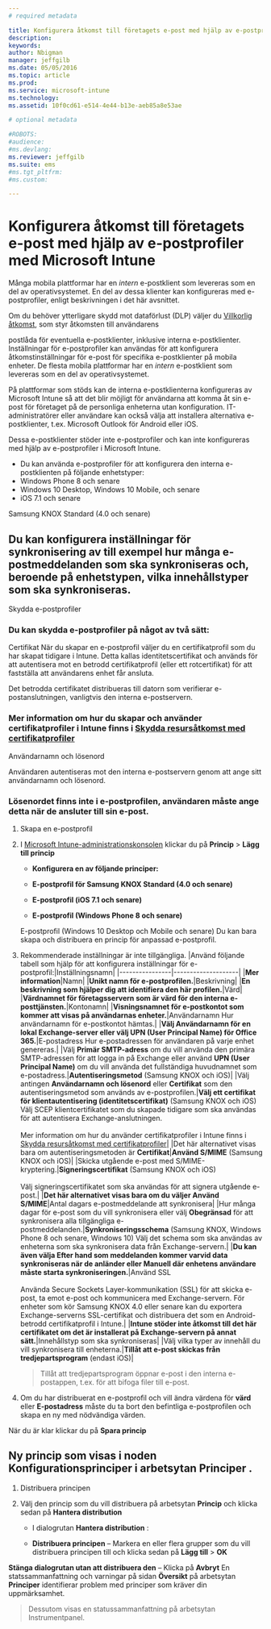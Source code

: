 ```yaml
---
# required metadata

title: Konfigurera åtkomst till företagets e-post med hjälp av e-postprofiler | Microsoft Intune
description:
keywords:
author: Nbigman
manager: jeffgilb
ms.date: 05/05/2016
ms.topic: article
ms.prod:
ms.service: microsoft-intune
ms.technology:
ms.assetid: 10f0cd61-e514-4e44-b13e-aeb85a8e53ae

# optional metadata

#ROBOTS:
#audience:
#ms.devlang:
ms.reviewer: jeffgilb
ms.suite: ems
#ms.tgt_pltfrm:
#ms.custom:

---
```


# Konfigurera åtkomst till företagets e-post med hjälp av e-postprofiler med Microsoft Intune
Många mobila plattformar har en *intern* e-postklient som levereras som en del av operativsystemet.  En del av dessa klienter kan konfigureras med e-postprofiler, enligt beskrivningen i det här avsnittet.

Om du behöver ytterligare skydd mot dataförlust (DLP) väljer du [Villkorlig åtkomst](restrict-access-to-email-and-o365-services-with-microsoft-intune.md), som styr åtkomsten till användarens

postlåda för eventuella e-postklienter, inklusive interna e-postklienter.   Inställningar för e-postprofiler kan användas för att konfigurera åtkomstinställningar för e-post för specifika e-postklienter på mobila enheter.  De flesta mobila plattformar har en *intern* e-postklient som levereras som en del av operativsystemet.  

På plattformar som stöds kan de interna e-postklienterna konfigureras av Microsoft Intune så att det blir möjligt för användarna att komma åt sin e-post för företaget på de personliga enheterna utan konfiguration.  IT-administratörer eller användare kan också välja att installera alternativa e-postklienter, t.ex. Microsoft Outlook för Android eller iOS.  

Dessa e-postklienter stöder inte e-postprofiler och kan inte konfigureras med hjälp av e-postprofiler i Microsoft Intune.
-   Du kan använda e-postprofiler för att konfigurera den interna e-postklienten på följande enhetstyper:
-   Windows Phone 8 och senare
-   Windows 10 Desktop, Windows 10 Mobile, och senare
-   iOS 7.1 och senare


Samsung KNOX Standard (4.0 och senare)

## Du kan konfigurera inställningar för synkronisering av till exempel hur många e-postmeddelanden som ska synkroniseras och, beroende på enhetstypen, vilka innehållstyper som ska synkroniseras.
Skydda e-postprofiler

### Du kan skydda e-postprofiler på något av två sätt:
Certifikat När du skapar en e-postprofil väljer du en certifikatprofil som du har skapat tidigare i Intune. Detta kallas identitetscertifikat och används för att autentisera mot en betrodd certifikatprofil (eller ett rotcertifikat) för att fastställa att användarens enhet får ansluta.

Det betrodda certifikatet distribueras till datorn som verifierar e-postanslutningen, vanligtvis den interna e-postservern.

### Mer information om hur du skapar och använder certifikatprofiler i Intune finns i [Skydda resursåtkomst med certifikatprofiler](secure-resource-access-with-certificate-profiles.md)
Användarnamn och lösenord

Användaren autentiseras mot den interna e-postservern genom att ange sitt användarnamn och lösenord.

### Lösenordet finns inte i e-postprofilen, användaren måste ange detta när de ansluter till sin e-post.

1.  Skapa en e-postprofil

2.  I [Microsoft Intune-administrationskonsolen](https://manage.microsoft.com) klickar du på **Princip** &gt; **Lägg till princip**

    -   **Konfigurera en av följande principer:**

    -   **E-postprofil för Samsung KNOX Standard (4.0 och senare)**

    -   **E-postprofil (iOS 7.1 och senare)**

    -   **E-postprofil (Windows Phone 8 och senare)**

    E-postprofil (Windows 10 Desktop och Mobile och senare) Du kan bara skapa och distribuera en princip för anpassad e-postprofil.

3.  Rekommenderade inställningar är inte tillgängliga.
    |Använd följande tabell som hjälp för att konfigurera inställningar för e-postprofil:|Inställningsnamn|
    |----------------|--------------------|
    |**Mer information**|Namn|
    |**Unikt namn för e-postprofilen.**|Beskrivning|
    |**En beskrivning som hjälper dig att identifiera den här profilen.**|Värd|
    |**Värdnamnet för företagsservern som är värd för den interna e-posttjänsten.**|Kontonamn|
    |**Visningsnamnet för e-postkontot som kommer att visas på användarnas enheter.**|Användarnamn Hur användarnamn för e-postkontot hämtas.|
    |**Välj **Användarnamn** för en lokal Exchange-server eller välj **UPN (User Principal Name)** för Office 365.**|E-postadress Hur e-postadressen för användaren på varje enhet genereras.|
    |Välj **Primär SMTP-adress** om du vill använda den primära SMTP-adressen för att logga in på Exchange eller använd **UPN (User Principal Name)** om du vill använda det fullständiga huvudnamnet som e-postadress.|**Autentiseringsmetod** (Samsung KNOX och iOS)|
    |Välj antingen **Användarnamn och lösenord** eller **Certifikat** som den autentiseringsmetod som används av e-postprofilen.|**Välj ett certifikat för klientautentisering (identitetscertifikat)** (Samsung KNOX och iOS) Välj SCEP klientcertifikatet som du skapade tidigare som ska användas för att autentisera Exchange-anslutningen.<br /><br />Mer information om hur du använder certifikatprofiler i Intune finns i [Skydda resursåtkomst med certifikatprofiler](secure-resource-access-with-certificate-profiles.md)|
    |Det här alternativet visas bara om autentiseringsmetoden är **Certifikat**|**Använd S/MIME** (Samsung KNOX och iOS)|
    |Skicka utgående e-post med S/MIME-kryptering.|**Signeringscertifikat** (Samsung KNOX och iOS)<br /><br />Välj signeringscertifikatet som ska användas för att signera utgående e-post.|
    |**Det här alternativet visas bara om du väljer **Använd S/MIME****|Antal dagars e-postmeddelande att synkronisera|
    |Hur många dagar för e-post som du vill synkronisera eller välj **Obegränsad** för att synkronisera alla tillgängliga e-postmeddelanden.|**Synkroniseringsschema** (Samsung KNOX, Windows Phone 8 och senare, Windows 10) Välj det schema som ska användas av enheterna som ska synkronisera data från Exchange-servern.|
    |**Du kan även välja **Efter hand som meddelanden kommer** varvid data synkroniseras när de anländer eller **Manuell** där enhetens användare måste starta synkroniseringen.**|Använd SSL<br /><br />Använda Secure Sockets Layer-kommunikation (SSL) för att skicka e-post, ta emot e-post och kommunicera med Exchange-servern. För enheter som kör Samsung KNOX 4.0 eller senare kan du exportera Exchange-serverns SSL-certifikat och distribuera det som en Android-betrodd certifikatprofil i Intune.|
    |**Intune stöder inte åtkomst till det här certifikatet om det är installerat på Exchange-servern på annat sätt.**|Innehållstyp som ska synkroniseras| |Välj vilka typer av innehåll du vill synkronisera till enheterna.|**Tillåt att e-post skickas från tredjepartsprogram** (endast iOS)|

    > Tillåt att tredjepartsprogram öppnar e-post i den interna e-postappen, t.ex. för att bifoga filer till e-post.

4.  Om du har distribuerat en e-postprofil och vill ändra värdena för **värd** eller **E-postadress** måste du ta bort den befintliga e-postprofilen och skapa en ny med nödvändiga värden.

När du är klar klickar du på **Spara princip**

## Ny princip som visas i noden **Konfigurationsprinciper** i arbetsytan **Principer** .

1.  Distribuera principen

2.  Välj den princip som du vill distribuera på arbetsytan **Princip** och klicka sedan på **Hantera distribution**

    -   I dialogrutan **Hantera distribution** :

    -   **Distribuera principen** – Markera en eller flera grupper som du vill distribuera principen till och klicka sedan på **Lägg till** &gt; **OK**

**Stänga dialogrutan utan att distribuera den** – Klicka på **Avbryt** En statssammanfattning och varningar på sidan **Översikt** på arbetsytan **Principer** identifierar problem med principer som kräver din uppmärksamhet.

> Dessutom visas en statussammanfattning på arbetsytan Instrumentpanel.




<!--HONumber=May16_HO2-->


